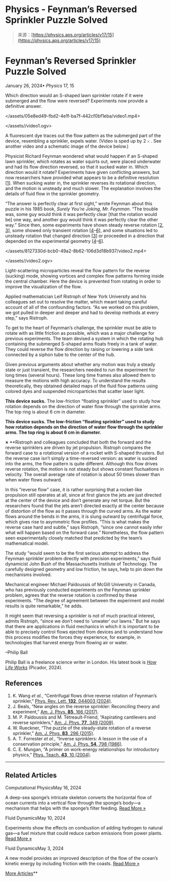 <!--yml
category: 未分类
date: 2024-05-27 15:14:22
-->

# Physics - Feynman’s Reversed Sprinkler Puzzle Solved

> 来源：[https://physics.aps.org/articles/v17/15](https://physics.aps.org/articles/v17/15)

# Feynman’s Reversed Sprinkler Puzzle Solved

January 26, 2024&bullet; *Physics* 17, 15

Which direction would an S-shaped lawn sprinkler rotate if it were submerged and the flow were reversed? Experiments now provide a definitive answer.

 </assets/05e8ed49-fbd2-4e1f-ba7f-442cf0bf1eba/video1.mp4>

</assets//video1.ogv> 

A fluorescent dye traces out the flow pattern as the submerged part of the device, resembling a sprinkler, expels water. (Video is sped up by 2<math xmlns="http://www.w3.org/1998/Math/MathML"><mrow><mo>×</mo></mrow></math>. See another video and a schematic image of the device below.)

Physicist Richard Feynman wondered what would happen if an S-shaped lawn sprinkler, which rotates as water squirts out, were placed underwater and had its flow direction reversed, so that it sucked water in. Which direction would it rotate? Experiments have given conflicting answers, but now researchers have provided what appears to be a definitive resolution [[1](#c1)]. When sucking water in, the sprinkler reverses its rotational direction, and the motion is unsteady and much slower. The explanation involves the details of fluid flow in the sprinkler geometry.

“The answer is perfectly clear at first sight,” wrote Feynman about this puzzle in his 1985 book, *Surely You’re Joking, Mr. Feynman*. “The trouble was, some guy would think it was perfectly clear [that the rotation would be] one way, and another guy would think it was perfectly clear the other way.” Since then, some experiments have shown steady reverse rotation [[2](#c2), [3](#c3)], some showed only transient rotation [[4](#c4)–[6](#c6)], and some situations led to unsteady rotation that changed direction [[3](#c3)] or proceeded in a direction that depended on the experimental geometry [[4](#c4)–[6](#c6)].

 </assets/8127330d-bcb0-49a2-8b62-106d3d18b937/video2.mp4>

</assets//video2.ogv> 

Light-scattering microparticles reveal the flow pattern for the reverse (sucking) mode, showing vortices and complex flow patterns forming inside the central chamber. Here the device is prevented from rotating in order to improve the visualization of the flow.

Applied mathematician Leif Ristroph of New York University and his colleagues set out to resolve the matter, which meant taking careful account of all of the confounding factors. “As we worked on this problem, we got pulled in deeper and deeper and had to develop methods at every step,” says Ristroph.

To get to the heart of Feynman’s challenge, the sprinkler must be able to rotate with as little friction as possible, which was a major challenge for previous experiments. The team devised a system in which the rotating hub containing the submerged S-shaped arms floats freely in a tank of water. They could reverse the flow direction by raising or lowering a side tank connected by a siphon tube to the center of the hub.

Given previous arguments about whether any motion was truly a steady state or just transient, the researchers needed to run the experiment for long times (several hours). These long time frames also allowed them to measure the motions with high accuracy. To understand the results theoretically, they obtained detailed maps of the fluid flow patterns using colored dyes and suspended microparticles that scatter laser light.

****This device sucks.**** The low-friction “floating sprinkler” used to study how rotation depends on the direction of water flow through the sprinkler arms. The top ring is about 6 cm in diameter.

******This device sucks.**** The low-friction “floating sprinkler” used to study how rotation depends on the direction of water flow through the sprinkler arms. The top ring is about 6 cm in diameter.**

**×** **Ristroph and colleagues concluded that both the forward and the reverse sprinklers are driven by jet propulsion. Ristroph compares the forward case to a rotational version of a rocket with S-shaped thrusters. But the reverse case isn’t simply a time-reversed version: as water is sucked into the arms, the flow pattern is quite different. Although this flow drives reverse rotation, the motion is not steady but shows constant fluctuations in velocity. The overall average rate of rotation is about 50 times slower than when water flows outward.

In this “reverse flow” case, it is rather surprising that a rocket-like propulsion still operates at all, since at first glance the jets are just directed at the center of the device and don’t generate any net torque. But the researchers found that the jets aren’t directed exactly at the center because of distortion of the flow as it passes through the curved arms. As the water flows around the bends in the arms, it is slung outward by centrifugal force, which gives rise to asymmetric flow profiles. “This is what makes the reverse case hard and subtle,” says Ristroph, “since one cannot easily infer what will happen based on the forward case.” Nonetheless, the flow pattern seen experimentally closely matched that predicted by the team’s mathematical model.

The study “would seem to be the first serious attempt to address the Feynman sprinkler problem directly with precision experiments,” says fluid dynamicist John Bush of the Massachusetts Institute of Technology. The carefully designed geometry and low friction, he says, help to pin down the mechanisms involved.

Mechanical engineer Michael Païdoussis of McGill University in Canada, who has previously conducted experiments on the Feynman sprinkler problem, agrees that the reverse rotation is confirmed by these experiments. “The degree of agreement between the experiment and model results is quite remarkable,” he adds.

It might seem that reversing a sprinkler is not of much practical interest, admits Ristroph, “since we don’t need to ‘unwater’ our lawns.” But he says that there are applications in fluid mechanics in which it is important to be able to precisely control flows ejected from devices and to understand how this process modifies the forces they experience, for example, in technologies that harvest energy from flowing air or water.

–Philip Ball

Philip Ball is a freelance science writer in London. His latest book is *[How Life Works](https://www.amazon.com/dp/1529095980)* (Picador, 2024).

## References

1.  K. Wang *et al.*, “Centrifugal flows drive reverse rotation of Feynman’s sprinkler,” [Phys. Rev. Lett. **132**, 044003 (2024)](http://dx.doi.org/10.1103/PhysRevLett.132.044003).
2.  J. Beals, “New angles on the reverse sprinkler: Reconciling theory and experiment,” [Am. J. Phys. **85**, 166 (2017)](http://dx.doi.org/10.1119/1.4973374).
3.  M. P. Païdoussis and M. Tétreault-Friend, “Aspirating cantilevers and reverse sprinklers,” [Am. J. Phys. **77**, 349 (2009)](http://dx.doi.org/10.1119/1.3078416).
4.  W. Rueckner, “The puzzle of the steady-state rotation of a reverse sprinkler,” [Am. J. Phys. **83**, 296 (2015)](http://dx.doi.org/10.1119/1.4901816).
5.  A. T. Forrester *et al.*, “Inverse sprinklers: A lesson in the use of a conservation principle,” [Am. J. Phys. **54**, 798 (1986)](http://dx.doi.org/10.1119/1.14448).
6.  C. E. Mungan, “A primer on work-energy relationships for introductory physics,” [Phys. Teach. **43**, 10 (2004)](http://dx.doi.org/10.1119/1.1845983).

* * *

## Related Articles

Computational PhysicsMay 16, 2024

A deep-sea sponge’s intricate skeleton converts the horizontal flow of ocean currents into a vertical flow through the sponge’s body—a mechanism that helps with the sponge’s filter feeding. [Read More »](/articles/v17/81)

Fluid DynamicsMay 10, 2024

Experiments show the effects on combustion of adding hydrogen to natural gas—a fuel mixture that could reduce carbon emissions from power plants. [Read More »](/articles/v17/79)

Fluid DynamicsMay 3, 2024

A new model provides an improved description of the flow of the ocean’s kinetic energy by including friction with the coasts. [Read More »](/articles/v17/77)

[More Articles](/browse)**